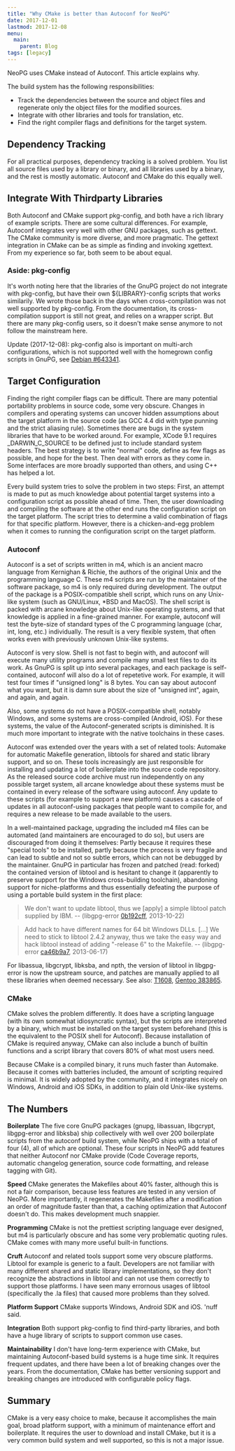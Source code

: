 ```yaml
---
title: "Why CMake is better than Autoconf for NeoPG"
date: 2017-12-01
lastmod: 2017-12-08
menu:
  main:
    parent: Blog
tags: [legacy]
---
```


NeoPG uses CMake instead of Autoconf.  This article explains why.
<!--more-->

The build system has the following responsibilities:

* Track the dependencies between the source and object files and
  regenerate only the object files for the modified sources.
* Integrate with other libraries and tools for translation, etc.
* Find the right compiler flags and definitions for the target system.

## Dependency Tracking

For all practical purposes, dependency tracking is a solved problem.
You list all source files used by a library or binary, and all
libraries used by a binary, and the rest is mostly automatic.
Autoconf and CMake do this equally well.

## Integrate With Thirdparty Libraries

Both Autoconf and CMake support pkg-config, and both have a rich
library of example scripts.  There are some cultural differences.  For
example, Autoconf integrates very well with other GNU packages, such
as gettext.  The CMake community is more diverse, and more pragmatic.
The gettext integration in CMake can be as simple as finding and
invoking xgettext.  From my experience so far, both seem to be about
equal.

### Aside: pkg-config
It's worth noting here that the libraries of the GnuPG project do not
integrate with pkg-config, but have their own ${LIBRARY}-config
scripts that works similarily.  We wrote those back in the days when
cross-compilation was not well supported by pkg-config.  From the
documentation, its cross-compilation support is still not great, and
relies on a wrapper script.  But there are many pkg-config users, so
it doesn't make sense anymore to not follow the mainstream here.

Update (2017-12-08): pkg-config also is important on multi-arch
configurations, which is not supported well with the homegrown config
scripts in GnuPG, see [Debian
#643341](https://bugs.debian.org/cgi-bin/bugreport.cgi?bug=643341).

## Target Configuration

Finding the right compiler flags can be difficult.  There are many
potential portability problems in source code, some very obscure.
Changes in compilers and operating systems can uncover hidden
assumptions about the target platform in the source code (as GCC 4.4
did with type punning and the strict aliasing rule).  Sometimes there
are bugs in the system libraries that have to be worked around.  For
example, XCode 9.1 requires _DARWIN_C_SOURCE to be defined just to
include standard system headers.  The best strategy is to write
"normal" code, define as few flags as possible, and hope for the best.
Then deal with errors as they come in.  Some interfaces are more
broadly supported than others, and using C++ has helped a lot.

Every build system tries to solve the problem in two steps: First, an
attempt is made to put as much knowledge about potential target
systems into a configuration script as possible ahead of time.  Then,
the user downloading and compiling the software at the other end runs
the configuration script on the target platform.  The script tries to
determine a valid combination of flags for that specific platform.
However, there is a chicken-and-egg problem when it comes to running
the configuration script on the target platform.

### Autoconf

Autoconf is a set of scripts written in m4, which is an ancient macro
language from Kernighan & Richie, the authors of the original Unix and
the programming language C.  These m4 scripts are run by the
maintainer of the software package, so m4 is only required during
development.  The output of the package is a POSIX-compatible shell
script, which runs on any Unix-like system (such as GNU/Linux, *BSD
and MacOS).  The shell script is packed with arcane knowledge about
Unix-like operating systems, and that knowledge is applied in a
fine-grained manner.  For example, autoconf will test the byte-size of
standard types of the C programming language (char, int, long, etc.)
individually.  The result is a very flexible system, that often works
even with previously unknown Unix-like systems.

Autoconf is very slow.  Shell is not fast to begin with, and autoconf
will execute many utility programs and compile many small test files
to do its work.  As GnuPG is split up into several packages, and each
package is self-contained, autoconf will also do a lot of repetetive
work.  For example, it will test four times if "unsigned long" is 8
bytes.  You can say about autoconf what you want, but it is damn sure
about the size of "unsigned int", again, and again, and again.

Also, some systems do not have a POSIX-compatible shell, notably
Windows, and some systems are cross-compiled (Android, iOS).  For
these systems, the value of the Autoconf-generated scripts is
diminished.  It is much more important to integrate with the native
toolchains in these cases.

Autoconf was extended over the years with a set of related tools:
Automake for automatic Makefile generation, libtools for shared and
static library support, and so on.  These tools increasingly are just
responsible for installing and updating a lot of boilerplate into the
source code repository.  As the released source code archive must run
independently on any possible target system, all arcane knowledge
about these systems must be contained in every release of the software
using autoconf.  Any update to these scripts (for example to support a
new platform) causes a cascade of updates in all autoconf-using
packages that people want to compile for, and requires a new release
to be made available to the users.

In a well-maintained package, upgrading the included m4 files can be
automated (and maintainers are encouraged to do so), but users are
discouraged from doing it themselves: Partly because it requires these
"special tools" to be installed, partly because the process is very
fragile and can lead to subtle and not so subtle errors, which can not
be debugged by the maintainer.  GnuPG in particular has frozen and
patched (read: forked) the contained version of libtool and is
hesitant to change it (apparently to preserve support for the Windows
cross-building toolchain), abandoning support for niche-platforms and
thus essentially defeating the purpose of using a portable build
system in the first place:

> We don't want to update libtool, thus we [apply] a simple libtool patch supplied by IBM.
> -- (libgpg-error [0b192cff](https://dev.gnupg.org/rE0b192cff772bd416dc85b8140b9eb0d52e4175dd), 2013-10-22)

> Add hack to have different names for 64 bit Windows DLLs. [...] We
> need to stick to libtool 2.4.2 anyway, thus we take the easy way and
> hack libtool instead of adding "-release 6" to the Makefile.
> -- (libgpg-error [ca46b9a7](https://dev.gnupg.org/rEca46b9a7bccb2eab085fc45722ffca1210f48223), 2013-06-17)

For libassua, libgcrypt, libksba, and npth, the version of libtool in
libgpg-error is now the upstream source, and patches are manually
applied to all these libraries when deemed necessary.  See also:
[T1608](https://dev.gnupg.org/T1608), [Gentoo
383865](https://bugs.gentoo.org/383865).

### CMake

CMake solves the problem differently.  It does have a scripting
language (with its own somewhat idiosyncratic syntax), but the scripts
are interpreted by a binary, which must be installed on the target
system beforehand (this is the equivalent to the POSIX shell for
Autoconf).  Because installation of CMake is required anyway, CMake
can also include a bunch of builtin functions and a script library
that covers 80% of what most users need.

Because CMake is a compiled binary, it runs much faster than Automake.
Because it comes with batteries included, the amount of scripting
required is minimal.  It is widely adopted by the community, and it
integrates nicely on Windows, Android and iOS SDKs, in addition to
plain old Unix-like systems.

## The Numbers

**Boilerplate** The five core GnuPG packages (gnupg, libassuan,
libgcrypt, libgpg-error and libksba) ship collectively with well over
200 boilerplate scripts from the autoconf build system, while NeoPG
ships with a total of four (4), all of which are optional.  These four
scripts in NeoPG add features that neither Autoconf nor CMake provide
(Code Coverage reports, automatic changelog generation, source code
formatting, and release tagging with Git).

**Speed** CMake generates the Makefiles about 40% faster, although
this is not a fair comparison, because less features are tested in any
version of NeoPG.  More importantly, it regenerates the Makefiles
after a modification an order of magnitude faster than that, a caching
optimization that Autoconf doesn't do.  This makes development much
snappier.

**Programming** CMake is not the prettiest scripting language ever
designed, but m4 is particularly obscure and has some very problematic
quoting rules.  CMake comes with many more useful built-in functions.

**Cruft** Autoconf and related tools support some very obscure
platforms.  Libtool for example is generic to a fault.  Developers are
not familiar with many different shared and static library
implementations, so they don't recognize the abstractions in libtool
and can not use them correctly to support those platforms.  I have
seen many errornous usages of libtool (specifically the .la files)
that caused more problems than they solved.

**Platform Support** CMake supports Windows, Android SDK and iOS.
'nuff said.

**Integration** Both support pkg-config to find third-party libraries,
and both have a huge library of scripts to support common use cases.

**Maintainability** I don't have long-term experience with CMake, but
maintaining Autoconf-based build systems is a huge time sink.  It
requires frequent updates, and there have been a lot of breaking
changes over the years.  From the documentation, CMake has better
versioning support and breaking changes are introduced with
configurable policy flags.

## Summary

CMake is a very easy choice to make, because it accomplishes the main
goal, broad platform support, with a minimum of maintenance effort and
boilerplate.  It requires the user to download and install CMake, but
it is a very common build system and well supported, so this is not a
major issue.

